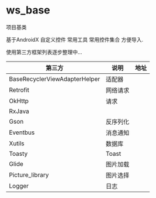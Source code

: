 # ws_base
项目基类

基于AndroidX
自定义控件
常用工具
常用控件集合
方便导入.


使用第三方框架列表逐步整理中...

|第三方|说明|地址|
|----|----|----|
|BaseRecyclerViewAdapterHelper|适配器||
|Retrofit|网络请求||
|OkHttp|请求||
|RxJava|||
|Gson|反序列化||
|Eventbus|消息通知||
|Xutils|数据库||
|Toasty|Toast||
|Glide|图片加载||
|Picture_library|图片选择||
|Logger|日志||